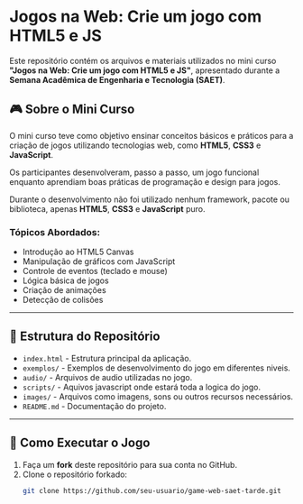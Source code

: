 # Jogos na Web: Crie um jogo com HTML5 e JS

Este repositório contém os arquivos e materiais utilizados no mini curso **"Jogos na Web: Crie um jogo com HTML5 e JS"**, apresentado durante a **Semana Acadêmica de Engenharia e Tecnologia (SAET)**.

## 🎮 Sobre o Mini Curso

O mini curso teve como objetivo ensinar conceitos básicos e práticos para a criação de jogos utilizando tecnologias web, como **HTML5**, **CSS3** e **JavaScript**. 

Os participantes desenvolveram, passo a passo, um jogo funcional enquanto aprendiam boas práticas de programação e design para jogos.

Durante o desenvolvimento não foi utilizado nenhum framework, pacote ou biblioteca, apenas **HTML5**, **CSS3** e **JavaScript** puro.

### Tópicos Abordados:
- Introdução ao HTML5 Canvas
- Manipulação de gráficos com JavaScript
- Controle de eventos (teclado e mouse)
- Lógica básica de jogos
- Criação de animações
- Detecção de colisões

---

## 📂 Estrutura do Repositório

- `index.html` - Estrutura principal da aplicação.
- `exemplos/` - Exemplos de desenvolvimento do jogo em diferentes niveis.
- `audio/` - Arquivos de audio utilizadas no jogo.
- `scripts/` - Aquivos javascript onde estará toda a logica do jogo.
- `images/` - Arquivos como imagens, sons ou outros recursos necessários.
- `README.md` - Documentação do projeto.

---

## 🚀 Como Executar o Jogo

1. Faça um **fork** deste repositório para sua conta no GitHub.
2. Clone o repositório forkado:
   ```bash
   git clone https://github.com/seu-usuario/game-web-saet-tarde.git
